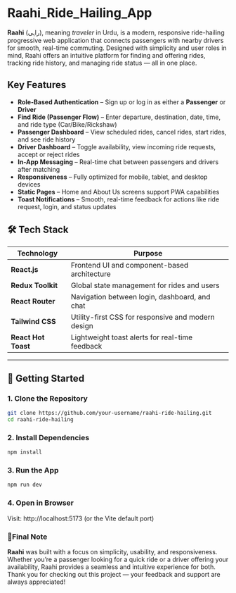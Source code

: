 # Raahi_Ride_Hailing_App

**Raahi** (راہی), meaning *traveler* in Urdu, is a modern, responsive ride-hailing progressive web application that connects passengers with nearby drivers for smooth, real-time commuting. Designed with simplicity and user roles in mind, Raahi offers an intuitive platform for finding and offering rides, tracking ride history, and managing ride status — all in one place.

## Key Features

- **Role-Based Authentication** – Sign up or log in as either a **Passenger** or **Driver**
- **Find Ride (Passenger Flow)** – Enter departure, destination, date, time, and ride type (Car/Bike/Rickshaw)
- **Passenger Dashboard** – View scheduled rides, cancel rides, start rides, and see ride history
- **Driver Dashboard** – Toggle availability, view incoming ride requests, accept or reject rides
- **In-App Messaging** – Real-time chat between passengers and drivers after matching
- **Responsiveness** – Fully optimized for mobile, tablet, and desktop devices
- **Static Pages** – Home and About Us screens support PWA capabilities
- **Toast Notifications** – Smooth, real-time feedback for actions like ride request, login, and status updates


## 🛠️ Tech Stack

| Technology       | Purpose                                           |
|------------------|---------------------------------------------------|
| **React.js**     | Frontend UI and component-based architecture      |
| **Redux Toolkit**| Global state management for rides and users       |
| **React Router** | Navigation between login, dashboard, and chat     |
| **Tailwind CSS** | Utility-first CSS for responsive and modern design|
| **React Hot Toast** | Lightweight toast alerts for real-time feedback |

---

## 🚀 Getting Started

### 1. Clone the Repository
```bash
git clone https://github.com/your-username/raahi-ride-hailing.git
cd raahi-ride-hailing
```

### 2. Install Dependencies
```bash
npm install
```

### 3. Run the App
```bash
npm run dev
```

### 4. Open in Browser
Visit: http://localhost:5173 (or the Vite default port)

### 🙌Final Note
**Raahi** was built with a focus on simplicity, usability, and responsiveness. Whether you’re a passenger looking for a quick ride or a driver offering your availability, Raahi provides a seamless and intuitive experience for both. Thank you for checking out this project — your feedback and support are always appreciated!
